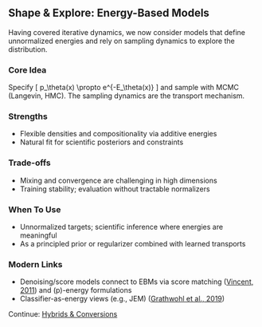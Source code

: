 ## Shape & Explore: Energy-Based Models

Having covered iterative dynamics, we now consider models that define unnormalized energies and rely on sampling dynamics to explore the distribution.

### Core Idea
Specify
\[
p_\theta(x) \propto e^{-E_\theta(x)}
\]
and sample with MCMC (Langevin, HMC). The sampling dynamics are the transport mechanism.

### Strengths
- Flexible densities and compositionality via additive energies
- Natural fit for scientific posteriors and constraints

### Trade-offs
- Mixing and convergence are challenging in high dimensions
- Training stability; evaluation without tractable normalizers

### When To Use
- Unnormalized targets; scientific inference where energies are meaningful
- As a principled prior or regularizer combined with learned transports

### Modern Links
- Denoising/score models connect to EBMs via score matching \([Vincent, 2011](https://arxiv.org/abs/1101.1152)) and \(p\)-energy formulations
- Classifier-as-energy views (e.g., JEM) \([Grathwohl et al., 2019](https://arxiv.org/abs/1912.03263))

Continue: [Hybrids & Conversions](./07-hybrids-and-conversions.md)


